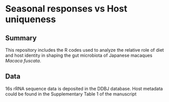 # Seasonal responses vs Host uniqueness 

## Summary
This repository includes the R codes used to analyze the relative role of diet and host identity in shaping the gut microbiota of Japanese macaques <i>Macaca fuscata</i>.

## Data
16s rRNA sequence data is deposited in the DDBJ database. Host metadata could be found in the Supplementary Table 1 of the manuscript
